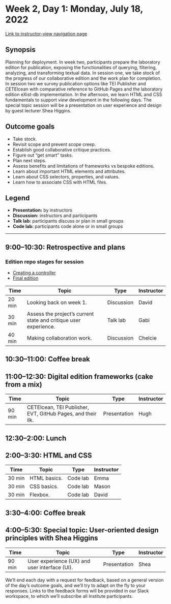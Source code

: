 # Week 2, Day 1: Monday, July 18, 2022
[Link to instructor-view navigation page](../daily_instructor_view.md)

## Synopsis

Planning for deployment. In week two, participants prepare the laboratory edition
                for publication, exposing the functionalities of querying, filtering, analyzing, and
                transforming textual data. In session one, we take stock of the progress of our
                collaborative edition and the work plan for completion. In session two we survey
                publication options like TEI Publisher and CETEIcean with comparative reference to
                GitHub Pages and the laboratory edition eXist-db implementation. In the afternoon,
                we learn HTML and CSS fundamentals to support *view* development in the following
                days. The special topic session will be a presentation on user experience and design
                by guest lecturer Shea Higgins.

## Outcome goals
* Take stock.
* Revisit scope and prevent scope creep.
* Establish good collaborative critique practices.
* Figure out “get smart” tasks.
* Plan next steps.
* Assess benefits and limitations of frameworks vs bespoke editions.
* Learn about important HTML elements and attributes.
* Learn about CSS selectors, properties, and values.
* Learn how to associate CSS with HTML files.

## Legend

* **Presentation:** by instructors
* **Discussion:** instructors and participants
* **Talk lab:** participants discuss or plan in small groups
* **Code lab:** participants code alone or in small groups

* * *
## 9:00–10:30: Retrospective and plans

### Edition repo stages for session

* [Creating a controller](https://github.com/Pittsburgh-NEH-Institute/placeholder)
* [Final edition](https://github.com/Pittsburgh-NEH-Institute/pr-app)

Time | Topic | Type | Instructor
---- | ---- | ---- | ---- 
20 min | Looking back on week 1. | Discussion|David
30 min | Assess the project’s current state and critique user experience. | Talk lab|Gabi
40 min | Making collaboration work. | Discussion|Chelcie

## 10:30–11:00: Coffee break

## 11:00–12:30: Digital edition frameworks (cake from a mix)

Time | Topic | Type | Instructor
---- | ---- | ---- | ---- 
90 min | CETEIcean, TEI Publisher, EVT, GitHub Pages, and their ilk. | Presentation|Hugh

## 12:30–2:00: Lunch

## 2:00–3:30: HTML and CSS

Time | Topic | Type | Instructor
---- | ---- | ---- | ---- 
30 min | HTML basics. | Code lab|Emma
30 min | CSS basics. | Code lab|Mason
30 min | Flexbox. | Code lab|David

## 3:30–4:00: Coffee break

## 4:00–5:30: Special topic: User-oriented design principles with Shea Higgins

Time | Topic | Type | Instructor
---- | ---- | ---- | ---- 
90 min | User experience (UX) and user interface (UI). | Presentation|Shea

We’ll end each day with a request for feedback, based on a general version of the day’s outcome goals, and we’ll try to adapt on the fly to your responses. Links to the feedback forms will be provided in our Slack workspace, to which we’ll subscribe all Institute participants.